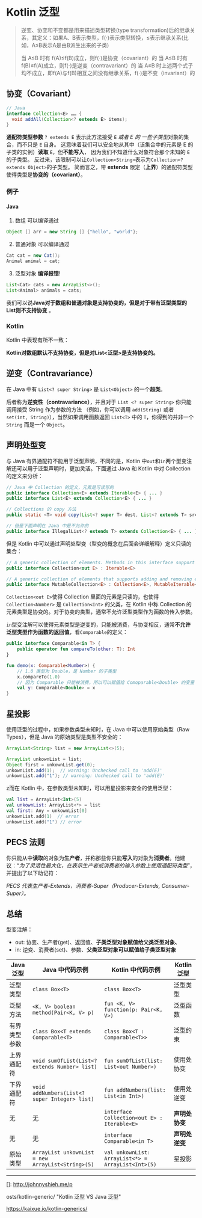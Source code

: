 # Kotlin 泛型

> 逆变、协变和不变都是用来描述类型转换(type transformation)后的继承关系，其定义：如果A、B表示类型，f(⋅)表示类型转换，≤表示继承关系(比如，A≤B表示A是由B派生出来的子类)
> 
> 当 A≤B 时有 f(A)≤f(B)成立，则f(⋅)是协变（covariant）的
> 当 A≤B 时有 f(B)≤f(A)成立，则f(⋅)是逆变（contravariant）的
> 当 A≤B 时上述两个式子均不成立，即f(A)与f(B)相互之间没有继承关系，f(⋅)是不变（invariant）的

## 协变（Covariant）

```java
// Java
interface Collection<E> …… {
  void addAll(Collection<? extends E> items);
}
```

**通配符类型参数** `? extends E` 表示此方法接受 `E` *或者 E 的 一些子类型*对象的集合，而不只是 `E` 自身。 这意味着我们可以安全地从其中（该集合中的元素是 E 的子类的实例）**读取** `E`，但**不能写入**， 因为我们不知道什么对象符合那个未知的 `E` 的子类型。 反过来，该限制可以让`Collection<String>`表示为`Collection<? extends Object>`的子类型。 简而言之，带 **extends** 限定（**上界**）的通配符类型使得类型是**协变的（covariant）**。

### 例子

#### Java

1. 数组 可以编译通过

```java
Object [] arr = new String [] {"hello", "world"};
```

2. 普通对象 可以编译通过

```java
Cat cat = new Cat();
Animal animal = cat;
```

3. 泛型对象 **编译报错**!

```java
List<Cat> cats = new ArrayList<>();
List<Animal> animals = cats;
```

我们可以说**Java对于数组和普通对象是支持协变的，但是对于带有泛型类型的List则不支持协变** 。

### Kotlin

Kotlin 中表现有所不一致：

**Kotlin对数组默认不支持协变，但是对List<泛型>是支持协变的。**



## 逆变（Contravariance）

在 Java 中有 `List<? super String>` 是 `List<Object>` 的一个**超类**。

后者称为**逆变性（contravariance）**，并且对于 `List <? super String>` 你只能调用接受 String 作为参数的方法 （例如，你可以调用 `add(String)` 或者 `set(int, String)`），当然如果调用函数返回 `List<T>` 中的 `T`，你得到的并非一个 `String` 而是一个 `Object`。



## 声明处型变

与 Java 有界通配符不能用于泛型声明，不同的是，Kotlin 中`out`和`in`两个型变注解还可以用于泛型声明时，更加灵活。下面通过 Java 和 Kotlin 中对 Collection 的定义来分析：

```java
// Java 中 Collection 的定义，元素是可读写的
public interface Collection<E> extends Iterable<E> { ... }
public interface List<E> extends Collection<E> { ... }

// Collections 的 copy 方法
public static <T> void copy(List<? super T> dest, List<? extends T> src) { ... }

// 但是下面声明在 Java 中是不允许的
public interface IllegalList<? extends T> extends Collection<E> { ... }
```

但是 Kotlin 中可以通过声明处型变（型变的概念在后面会详细解释）定义只读的集合：

```kotlin
// A generic collection of elements. Methods in this interface support only read-only access to the collection
public interface Collection<out E> : Iterable<E>

// A generic collection of elements that supports adding and removing elements.
public interface MutableCollection<E> : Collection<E>, MutableIterable<E>
```

`Collection<out E>`使得 Collection 里面的元素是只读的，也使得 `Collection<Number>` 是 `Collection<Int>` 的父类，在 Kotlin 中称 Collection 的元素类型是协变的。对于协变的类型，通常不允许泛型类型作为函数的传入参数。

`in`型变注解可以使得元素类型是逆变的，只能被消费，与协变相反，通常**不允许泛型类型作为函数的返回值**，看`Comparable`的定义：

```kotlin
public interface Comparable<in T> {
    public operator fun compareTo(other: T): Int
}

fun demo(x: Comparable<Number>) {
    // 1.0 类型为 Double，是 Number 的子类型
    x.compareTo(1.0)
    // 因为 Comparable 只能被消费，所以可以赋值给 Comoparable<Double> 的变量
    val y: Comparable<Double> = x
}
```



## 星投影

使用泛型的过程中，如果参数类型未知时，在 Java 中可以使用原始类型（Raw Types），但是 Java 的原始类型是类型不安全的：

```java
ArrayList<String> list = new ArrayList<>(5);

ArrayList unkownList = list;
Object first = unkownList.get(0);
unkownList.add(1);  // warning: Unchecked call to 'add(E)'
unkownList.add("1"); // warning: Unchecked call to 'add(E)'
```

z而在 Kotlin 中，在参数类型未知时，可以用星投影来安全的使用泛型：

```kotlin
val list = ArrayList<Int>(5)
val unkownList: ArrayList<*> = list
val first: Any = unkownList[0]
unkownList.add(1)  // error
unkownList.add("1") // error
```



## PECS 法则

你只能从中**读取**的对象为**生产者**，并称那些你只能**写入**的对象为**消费者**。他建议：“*为了灵活性最大化，在表示生产者或消费者的输入参数上使用通配符类型*”，并提出了以下助记符：

*PECS 代表生产者-Extends，消费者-Super（Producer-Extends, Consumer-Super）。*



## 总结

型变注解：

- out: 协变、生产者(get)、返回值、**子类泛型对象赋值给父类泛型对象、**
- in: 逆变、消费者(set)、参数、**父类泛型对象可以赋值给子类泛型对象**



| Java 泛型    | Java 中代码示例                                   | Kotlin 中代码示例                                  | Kotlin 泛型    |
| ------------ | ------------------------------------------------- | -------------------------------------------------- | -------------- |
| 泛型类型     | `class Box<T>`                                    | `class Box<T>`                                     | 泛型类型       |
| 泛型方法     | `<K, V> boolean method(Pair<K, V> p)`             | `fun <K, V> function(p: Pair<K, V>)`               | 泛型函数       |
| 有界类型参数 | `class Box<T extends Comparable<T>`               | `class Box<T : Comparable<T>>`                     | 泛型约束       |
| 上界通配符   | `void sumOfList(List<? extends Number> list)`     | `fun sumOfList(list: List<out Number>)`            | 使用处协变     |
| 下界通配符   | `void addNumbers(List<? super Integer> list)`     | `fun addNumbers(list: List<in Int>)`               | 使用处逆变     |
| 无           | 无                                                | `interface Collection<out E> : Iterable<E>`        | **声明处协变** |
| 无           | 无                                                | `interface Comparable<in T>`                       | **声明处逆变** |
| 原始类型     | `ArrayList unkownList = new ArrayList<String>(5)` | `val unkownList: ArrayList<*> = ArrayList<Int>(5)` | 星投影         |



------

[]: http://johnnyshieh.me/p

osts/kotlin-generic/	"Kotlin 泛型 VS Java 泛型"

https://kaixue.io/kotlin-generics/

